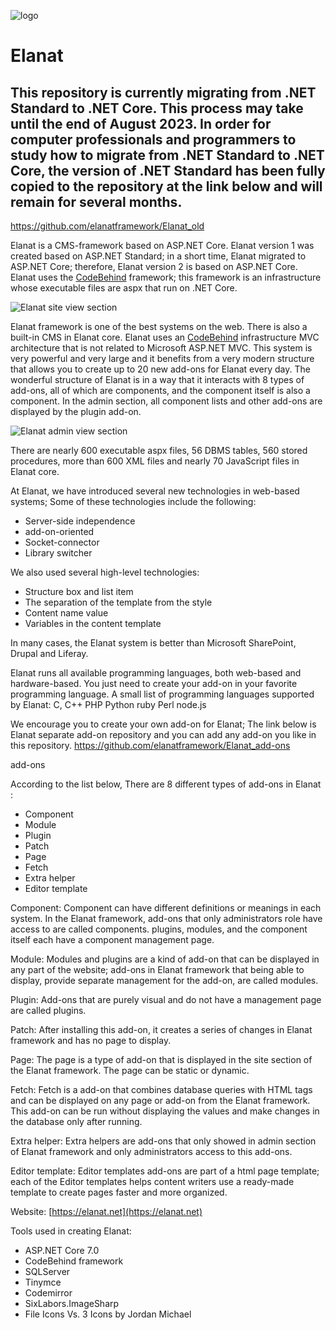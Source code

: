 ![logo](https://github.com/elanatframework/Elanat/assets/111444759/fb48c66f-2c43-43bd-b877-a17e0022a781)
# Elanat

## This repository is currently migrating from .NET Standard to .NET Core. This process may take until the end of August 2023. In order for computer professionals and programmers to study how to migrate from .NET Standard to .NET Core, the version of .NET Standard has been fully copied to the repository at the link below and will remain for several months.
https://github.com/elanatframework/Elanat_old

Elanat is a CMS-framework based on ASP.NET Core. Elanat version 1 was created based on ASP.NET Standard; in a short time, Elanat migrated to ASP.NET Core; therefore, Elanat version 2 is based on ASP.NET Core. Elanat uses the [CodeBehind](https://github.com/elanatframework/Code_behind) framework; this framework is an infrastructure whose executable files are aspx that run on .NET Core.

![Elanat site view section](https://github.com/elanatframework/Elanat/assets/111444759/c156ecfb-8c29-48d0-8409-d4ce1fcad3c3)

Elanat framework is one of the best systems on the web. There is also a built-in CMS in Elanat core. Elanat uses an [CodeBehind](https://github.com/elanatframework/Code_behind) infrastructure MVC architecture that is not related to Microsoft ASP.NET MVC.
This system is very powerful and very large and it benefits from a very modern structure that allows you to create up to 20 new add-ons for Elanat every day.
The wonderful structure of Elanat is in a way that it interacts with 8 types of add-ons, all of which are components, and the component itself is also a component. In the admin section, all component lists and other add-ons are displayed by the plugin add-on.

![Elanat admin view section](https://github.com/elanatframework/Elanat/assets/111444759/78b077fc-5d68-4c43-832e-aec1851512fa)

There are nearly 600 executable aspx files, 56 DBMS tables, 560 stored procedures, more than 600 XML files and nearly 70 JavaScript files in Elanat core.

At Elanat, we have introduced several new technologies in web-based systems; Some of these technologies include the following:

 - Server-side independence
 - add-on-oriented
 - Socket-connector
 - Library switcher

We also used several high-level technologies:

 - Structure box and list item
 - The separation of the template from the style
 - Content name value
 - Variables in the content template

In many cases, the Elanat system is better than Microsoft SharePoint, Drupal and Liferay.

Elanat runs all available programming languages, both web-based and hardware-based. You just need to create your add-on in your favorite programming language. A small list of programming languages supported by Elanat:
C, C++
PHP
Python
ruby
Perl
node.js

We encourage you to create your own add-on for Elanat; The link below is Elanat separate add-on repository and you can add any add-on you like in this repository.
https://github.com/elanatframework/Elanat_add-ons

add-ons

According to the list below, There are 8 different types of add-ons in Elanat :

 - Component
 - Module
 - Plugin
 - Patch
 - Page
 - Fetch
 - Extra helper
 - Editor template

Component: Component can have different definitions or meanings in each system. In the Elanat framework, add-ons that only administrators role have access to are called components. plugins, modules, and the component itself each have a component management page.

Module: Modules and plugins are a kind of add-on that can be displayed in any part of the website; add-ons in Elanat framework that being able to display, provide separate management for the add-on, are called modules.

Plugin: Add-ons that are purely visual and do not have a management page are called plugins.

Patch: After installing this add-on, it creates a series of changes in Elanat framework and has no page to display.

Page: The page is a type of add-on that is displayed in the site section of the Elanat framework. The page can be static or dynamic.

Fetch: Fetch is a add-on that combines database queries with HTML tags and can be displayed on any page or add-on from the Elanat framework. This add-on can be run without displaying the values and make changes in the database only after running.

Extra helper: Extra helpers are add-ons that only showed in admin section of Elanat framework and only administrators access to this add-ons.

Editor template: Editor templates add-ons are part of a html page template; each of the Editor templates helps content writers use a ready-made template to create pages faster and more organized.

Website:
[https://elanat.net](https://elanat.net)

Tools used in creating Elanat:

 - ASP.NET Core 7.0
 - CodeBehind framework
 - SQLServer
 - Tinymce
 - Codemirror
 - SixLabors.ImageSharp
 - File Icons Vs. 3 Icons by Jordan Michael
